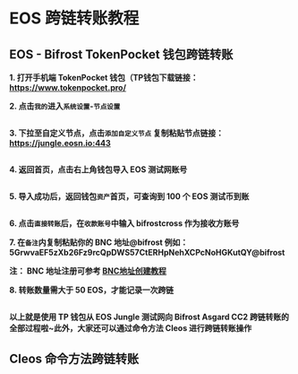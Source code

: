# EOS 跨链转账教程

## EOS - Bifrost TokenPocket 钱包跨链转账

**1. 打开手机端 TokenPocket 钱包（TP钱包下载链接：<https://www.tokenpocket.pro/>**

**2. 点击`我的`进入`系统设置`-`节点设置`**

<img :src="$withBase('/zh/tp-cross-transfer/tp-eos-crosschain-transfer-01.png')" alt="" />

**3. 下拉至自定义节点，点击`添加自定义节点` 复制粘贴节点链接：https://jungle.eosn.io:443**

<img :src="$withBase('/zh/tp-cross-transfer/tp-eos-crosschain-transfer-02.png')" alt="" />

**4. 返回首页，点击右上角钱包导入 EOS 测试网账号**

<img :src="$withBase('/zh/tp-cross-transfer/tp-eos-crosschain-transfer-03.png')" alt="" />

**5. 导入成功后，返回钱包`资产`首页，可查询到 100 个 EOS 测试币到账**

<img :src="$withBase('/zh/tp-cross-transfer/tp-eos-crosschain-transfer-04.png')" alt="" />

**6. 点击`直接转账`后，在`收款账号`中输入 bifrostcross 作为接收方账号**

**7. 在`备注`内复制粘贴你的 BNC 地址@bifrost 例如：5GrwvaEF5zXb26Fz9rcQpDWS57CtERHpNehXCPcNoHGKutQY@bifrost**

**注： BNC 地址注册可参考 [BNC地址创建教程](https://wiki.bifrost.finance/zh/help/bnc-wallet-register-tutorials.html)**

**8. 转账数量需大于 50 EOS，才能记录一次跨链**

<img :src="$withBase('/zh/tp-cross-transfer/tp-eos-crosschain-transfer-05.png')" alt="" />

**以上就是使用 TP 钱包从 EOS Jungle 测试网向 Bifrost Asgard CC2 跨链转账的全部过程啦~此外，大家还可以通过命令方法 Cleos 进行跨链转账操作**

## Cleos 命令方法跨链转账